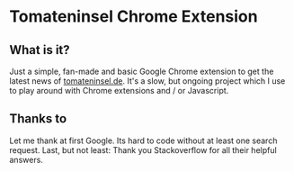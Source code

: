 Tomateninsel Chrome Extension
===================

## What is it?
Just a simple, fan-made and basic Google Chrome extension to get the latest news of  [tomateninsel.de][ti-link]. It's a slow, but ongoing project which I use to play around with Chrome extensions and / or Javascript.

## Thanks to
Let me thank at first Google. Its hard to code without at least one search request. Last, but not least: Thank you Stackoverflow for all their helpful answers.


[ti-link]: http://www.tomateninsel.de
